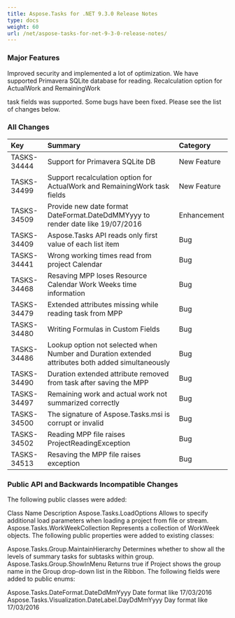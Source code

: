 ```yaml
---
title: Aspose.Tasks for .NET 9.3.0 Release Notes
type: docs
weight: 60
url: /net/aspose-tasks-for-net-9-3-0-release-notes/
---
```


### **Major Features**
Improved security and implemented a lot of optimization. We have supported Primavera SQLite database for reading. Recalculation option for ActualWork and RemainingWork

task fields was supported. Some bugs have been fixed. Please see the list of changes below.
### **All Changes**

|**Key** |**Summary** |**Category** |
| :- | :- | :- |
|TASKS-34444 |Support for Primavera SQLite DB |New Feature |
|TASKS-34499 |Support recalculation option for ActualWork and RemainingWork task fields |New Feature |
|TASKS-34509 |Provide new date format DateFormat.DateDdMMYyyy to render date like 19/07/2016 |Enhancement |
|TASKS-34409 |Aspose.Tasks API reads only first value of each list item |Bug |
|TASKS-34441 |Wrong working times read from project Calendar |Bug |
|TASKS-34468 |Resaving MPP loses Resource Calendar Work Weeks time information |Bug |
|TASKS-34479 |Extended attributes missing while reading task from MPP |Bug |
|TASKS-34480 |Writing Formulas in Custom Fields |Bug |
|TASKS-34486 |Lookup option not selected when Number and Duration extended attributes both added simultaneously |Bug |
|TASKS-34490 |Duration extended attribute removed from task after saving the MPP |Bug |
|TASKS-34497 |Remaining work and actual work not summarized correctly |Bug |
|TASKS-34500 |The signature of Aspose.Tasks.msi is corrupt or invalid |Bug |
|TASKS-34502 |Reading MPP file raises ProjectReadingException |Bug |
|TASKS-34513 |Resaving the MPP file raises exception |Bug |
### **Public API and Backwards Incompatible Changes**
The following public classes were added:

Class Name Description
Aspose.Tasks.LoadOptions Allows to specify additional load parameters when loading a project from file or
stream.
Aspose.Tasks.WorkWeekCollection Represents a collection of WorkWeek objects.
The following public properties were added to existing classes:

Aspose.Tasks.Group.MaintainHierarchy Determines whether to show all the levels of summary tasks for subtasks within group.
Aspose.Tasks.Group.ShowInMenu Returns true if Project shows the group name in the Group drop-down list in the
Ribbon.
The following fields were added to public enums:

Aspose.Tasks.DateFormat.DateDdMmYyyy Date format like 17/03/2016
Aspose.Tasks.Visualization.DateLabel.DayDdMmYyyy Day format like 17/03/2016
